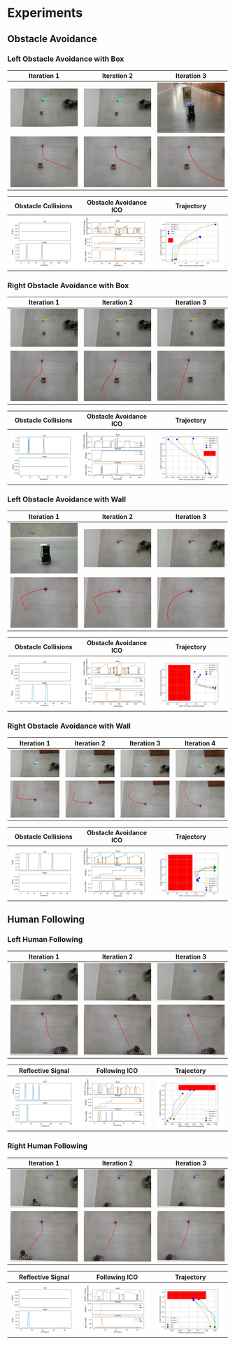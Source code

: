 # Experiments

## Obstacle Avoidance

### Left Obstacle Avoidance with Box

| Iteration 1 | Iteration 2 | Iteration 3 |
|:-----------:|:-----------:|:-----------:|
| ![](assets/test_box_left/01.gif) | ![](assets/test_box_left/02.gif) | ![](assets/test_box_left/03.gif) |
| ![](assets/test_box_left/01.png) | ![](assets/test_box_left/02.png) | ![](assets/test_box_left/03.png) |

| Obstacle Collisions | Obstacle Avoidance ICO | Trajectory |
|:-------------------:|:----------------------:|:----------:|
| ![](assets/test_box_left/obs_cols.png) | ![](assets/test_box_left/obs_icos.png) | ![](assets/test_box_left/trajectory.png) 

### Right Obstacle Avoidance with Box

| Iteration 1 | Iteration 2 | Iteration 3 |
|:-----------:|:-----------:|:-----------:|
| ![](assets/test_box_right/01.gif) | ![](assets/test_box_right/02.gif) | ![](assets/test_box_right/03.gif) |
| ![](assets/test_box_right/01.png) | ![](assets/test_box_right/02.png) | ![](assets/test_box_right/03.png) |

| Obstacle Collisions | Obstacle Avoidance ICO | Trajectory |
|:-------------------:|:----------------------:|:----------:|
| ![](assets/test_box_right/obs_cols.png) | ![](assets/test_box_right/obs_icos.png) | ![](assets/test_box_right/trajectory.png) |

### Left Obstacle Avoidance with Wall

| Iteration 1 | Iteration 2 | Iteration 3 |
|:-----------:|:-----------:|:-----------:|
| ![](assets/test_wall_left/01.gif) | ![](assets/test_wall_left/02.gif) | ![](assets/test_wall_left/03.gif) |
| ![](assets/test_wall_left/01.png) | ![](assets/test_wall_left/02.png) | ![](assets/test_wall_left/03.png) |

| Obstacle Collisions | Obstacle Avoidance ICO | Trajectory |
|:-------------------:|:----------------------:|:----------:|
| ![](assets/test_wall_left/obs_col.png) | ![](assets/test_wall_left/obs_icos.png) | ![](assets/test_wall_left/trajectory.png) 

### Right Obstacle Avoidance with Wall

| Iteration 1 | Iteration 2 | Iteration 3 | Iteration 4 |
|:-----------:|:-----------:|:-----------:|:-----------:|
| ![](assets/test_wall_right/01.gif) | ![](assets/test_wall_right/02.gif) | ![](assets/test_wall_right/03.gif) | ![](assets/test_wall_right/04.gif) |
| ![](assets/test_wall_right/01.png) | ![](assets/test_wall_right/02.png) | ![](assets/test_wall_right/03.png) | ![](assets/test_wall_right/04.png) |

| Obstacle Collisions | Obstacle Avoidance ICO | Trajectory |
|:-------------------:|:----------------------:|:----------:|
| ![](assets/test_wall_right/obs_col.png) | ![](assets/test_wall_right/obs_icos.png) | ![](assets/test_wall_right/trajectory.png) 

## Human Following

### Left Human Following

| Iteration 1 | Iteration 2 | Iteration 3 |
|:-----------:|:-----------:|:-----------:|
| ![](assets/test_human_left/01.gif) | ![](assets/test_human_left/02.gif) | ![](assets/test_human_left/03.gif) |
| ![](assets/test_human_left/01.png) | ![](assets/test_human_left/02.png) | ![](assets/test_human_left/03.png) |

| Reflective Signal | Following ICO | Trajectory |
|:-------------------:|:----------------------:|:----------:|
| ![](assets/test_human_left/ico_human_col.png) | ![](assets/test_human_left/human_mc.png) | ![](assets/test_human_left/trajectory.png)

### Right Human Following

| Iteration 1 | Iteration 2 | Iteration 3 |
|:-----------:|:-----------:|:-----------:|
| ![](assets/test_human_right/01.gif) | ![](assets/test_human_right/02.gif) | ![](assets/test_human_right/03.gif) |
| ![](assets/test_human_right/01.png) | ![](assets/test_human_right/02.png) | ![](assets/test_human_right/03.png) |

| Reflective Signal | Following ICO | Trajectory |
|:-------------------:|:----------------------:|:----------:|
| ![](assets/test_human_right/human_col.png) | ![](assets/test_human_right/human_mc.png) | ![](assets/test_human_right/trajectory.png)